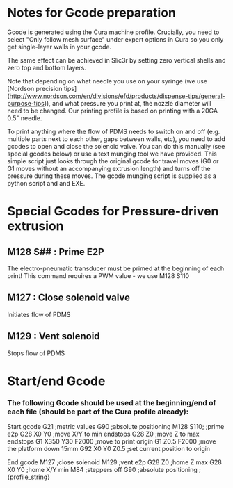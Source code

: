 # Notes for Gcode preparation

Gcode is generated using the Cura machine profile. Crucially, you need to select "Only follow mesh surface" under expert options in Cura so you only get single-layer walls in your gcode. 

The same effect can be achieved in Slic3r by setting zero vertical shells and zero top and bottom layers. 

Note that depending on what needle you use on your syringe (we use [Nordson precision tips] (http://www.nordson.com/en/divisions/efd/products/dispense-tips/general-purpose-tips)), and what pressure you print at, the nozzle diameter will need to be changed. Our printing profile is based on printing with a 20GA 0.5" needle.

To print anything where the flow of PDMS needs to switch on and off (e.g. multiple parts next to each other, gaps between walls, etc), you need to add gcodes to open and close the solenoid valve. You can do this manually (see special gcodes below) or use a text munging tool we have provided. This simple script just looks through the original gcode for travel moves (G0 or G1 moves without an accompanying extrusion length) and turns off the pressure during these moves. 
The gcode munging script is supplied as a python script and and EXE.

# Special Gcodes for Pressure-driven extrusion

## M128 S## : Prime E2P
The electro-pneumatic transducer must be primed at the beginning of each print! This command requires a PWM value - we use M128 S110

## M127 : Close solenoid valve
Initiates flow of PDMS

## M129 : Vent solenoid
Stops flow of PDMS

# Start/end Gcode
### The following Gcode should be used at the beginning/end of each file (should be part of the Cura profile already):

Start.gcode
G21        ;metric values
G90        ;absolute positioning
M128 S110; ;prime e2p
G28 X0 Y0  ;move X/Y to min endstops
G28 Z0     ;move Z to max endstops
G1 X350 Y30 F2000 ;move to print origin
G1 Z0.5 F2000 ;move the platform down 15mm
G92 X0 Y0 Z0.5 ;set current position to origin

End.gcode
M127 ;close solenoid
M129 ;vent e2p
G28 Z0 ;home Z max
G28 X0 Y0 ;home X/Y min
M84                         ;steppers off
G90                         ;absolute positioning
;{profile_string}



